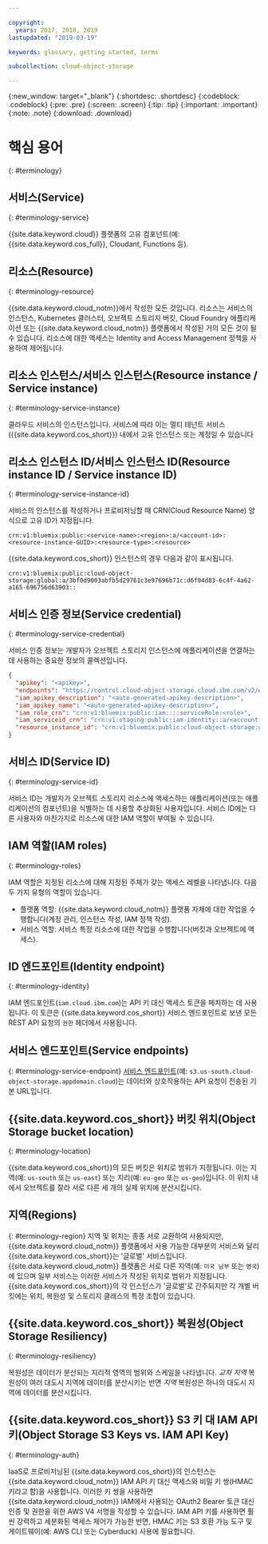 ```yaml
---

copyright:
  years: 2017, 2018, 2019
lastupdated: "2019-03-19"

keywords: glossary, getting started, terms

subcollection: cloud-object-storage

---
```

{:new_window: target="_blank"}
{:shortdesc: .shortdesc}
{:codeblock: .codeblock}
{:pre: .pre}
{:screen: .screen}
{:tip: .tip}
{:important: .important}
{:note: .note}
{:download: .download} 

# 핵심 용어
{: #terminology}

## 서비스(Service)
{: #terminology-service}

{{site.data.keyword.cloud}} 플랫폼의 고유 컴포넌트(예: {{site.data.keyword.cos_full}}, Cloudant, Functions 등).

## 리소스(Resource)
{: #terminology-resource}

{{site.data.keyword.cloud_notm}}에서 작성한 모든 것입니다. 리소스는 서비스의 인스턴스, Kubernetes 클러스터, 오브젝트 스토리지 버킷, Cloud Foundry 애플리케이션 또는 {{site.data.keyword.cloud_notm}} 플랫폼에서 작성된 거의 모든 것이 될 수 있습니다. 리소스에 대한 액세스는 Identity and Access Management 정책을 사용하여 제어됩니다.

## 리소스 인스턴스/서비스 인스턴스(Resource instance / Service instance)
{: #terminology-service-instance}

클라우드 서비스의 인스턴스입니다. 서비스에 따라 이는 멀티 테넌트 서비스({{site.data.keyword.cos_short}}) 내에서 고유 인스턴스 또는 계정일 수 있습니다

## 리소스 인스턴스 ID/서비스 인스턴스 ID(Resource instance ID / Service instance ID)
{: #terminology-service-instance-id}

서비스의 인스턴스를 작성하거나 프로비저닝할 때 CRN(Cloud Resource Name) 양식으로 고유 ID가 지정됩니다.

```
crn:v1:bluemix:public:<service-name>:<region>:a/<account-id>:<resource-instance-GUID>:<resource-type>:<resource>
```

{{site.data.keyword.cos_short}} 인스턴스의 경우 다음과 같이 표시됩니다.

```
crn:v1:bluemix:public:cloud-object-storage:global:a/3bf0d9003abfb5d29761c3e97696b71c:d6f04d83-6c4f-4a62-a165-696756d63903::
```

## 서비스 인증 정보(Service credential)
{: #terminology-service-credential}

서비스 인증 정보는 개발자가 오브젝트 스토리지 인스턴스에 애플리케이션을 연결하는 데 사용하는 중요한 정보의 콜렉션입니다.

```json
{
  "apikey": "<apikey>",
  "endpoints": "https://control.cloud-object-storage.cloud.ibm.com/v2/endpoints",
  "iam_apikey_description": "<auto-generated-apikey-description>",
  "iam_apikey_name": "<auto-generated-apikey-description>",
  "iam_role_crn": "crn:v1:bluemix:public:iam::::serviceRole:<role>",
  "iam_serviceid_crn": "crn:v1:staging:public:iam-identity::a/<account-id>::serviceid:ServiceId-<GUID>",
  "resource_instance_id": "crn:v1:bluemix:public:cloud-object-storage:global:a//<account-id>:<resource-instance-GUID>::"
}
```

## 서비스 ID(Service ID)
{: #terminology-service-id}

서비스 ID는 개발자가 오브젝트 스토리지 리소스에 액세스하는 애플리케이션(또는 애플리케이션의 컴포넌트)을 식별하는 데 사용할 추상화된 사용자입니다. 서비스 ID에는 다른 사용자와 마찬가지로 리소스에 대한 IAM 역할이 부여될 수 있습니다.

## IAM 역할(IAM roles)
{: #terminology-roles}

IAM 역할은 지정된 리소스에 대해 지정된 주체가 갖는 액세스 레벨을 나타냅니다. 다음 두 가지 유형의 역할이 있습니다.
  - 플랫폼 역할: {{site.data.keyword.cloud_notm}} 플랫폼 자체에 대한 작업을 수행합니다(계정 관리, 인스턴스 작성, IAM 정책 작성).
  - 서비스 역할: 서비스 특정 리소스에 대한 작업을 수행합니다(버킷과 오브젝트에 액세스).

## ID 엔드포인트(Identity endpoint)
{: #terminology-identity}

IAM 엔드포인트(`iam.cloud.ibm.com`)는 API 키 대신 액세스 토큰을 페치하는 데 사용됩니다. 이 토큰은 {{site.data.keyword.cos_short}} 서비스 엔드포인트로 보낸 모든 REST API 요청의 `권한` 헤더에서 사용됩니다.

## 서비스 엔드포인트(Service endpoints)
{: #terminology-service-endpoint}
[서비스 엔드포인트](/docs/services/cloud-object-storage?topic=cloud-object-storage-endpoints#endpoints)(예: `s3.us-south.cloud-object-storage.appdomain.cloud`)는 데이터와 상호작용하는 API 요청이 전송된 기본 URL입니다.

## {{site.data.keyword.cos_short}} 버킷 위치(Object Storage bucket location)
{: #terminology-location}

{{site.data.keyword.cos_short}}의 모든 버킷은 위치로 범위가 지정됩니다. 이는 지역(예: `us-south` 또는 `us-east`) 또는 지리(예: `eu-geo` 또는 `us-geo`)입니다. 이 위치 내에서 오브젝트를 잘라 서로 다른 세 개의 실제 위치에 분산시킵니다.

## 지역(Regions)
{: #terminology-region}
지역 및 위치는 종종 서로 교환하여 사용되지만, {{site.data.keyword.cloud_notm}} 플랫폼에서 사용 가능한 대부분의 서비스와 달리 {{site.data.keyword.cos_short}}는 '글로벌' 서비스입니다. {{site.data.keyword.cloud_notm}} 플랫폼은 서로 다른 지역(예: `미국 남부` 또는 `영국`)에 있으며 일부 서비스는 이러한 서비스가 작성된 위치로 범위가 지정됩니다. {{site.data.keyword.cos_short}}의 각 인스턴스가 '글로벌'로 간주되지만 각 개별 버킷에는 위치, 복원성 및 스토리지 클래스의 특정 조합이 있습니다.

## {{site.data.keyword.cos_short}} 복원성(Object Storage Resiliency)
{: #terminology-resiliency}

복원성은 데이터가 분산되는 지리적 영역의 범위와 스케일을 나타냅니다. _교차 지역_ 복원성이 여러 대도시 지역에 데이터를 분산시키는 반면 _지역_ 복원성은 하나의 대도시 지역에 데이터를 분산시킵니다. 

## {{site.data.keyword.cos_short}} S3 키 대 IAM API 키(Object Storage S3 Keys vs. IAM API Key)
{: #terminology-auth}

IaaS로 프로비저닝된 {{site.data.keyword.cos_short}}의 인스턴스는 {{site.data.keyword.cloud_notm}} IAM API 키 대신 액세스와 비밀 키 쌍(HMAC 키라고 함)을 사용합니다. 이러한 키 쌍을 사용하면 {{site.data.keyword.cloud_notm}} IAM에서 사용되는 OAuth2 Bearer 토큰 대신 인증 및 권한을 위한 AWS V4 서명을 작성할 수 있습니다. IAM API 키를 사용하면 훨씬 강력하고 세분화된 액세스 제어가 가능한 반면, HMAC 키는 S3 호환 가능 도구 및 게이트웨이(예: AWS CLI 또는 Cyberduck) 사용에 필요합니다.
